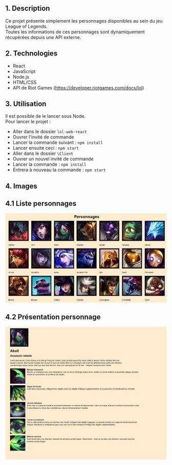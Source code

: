 ## 1. Description  

Ce projet présente simplement les personnages disponibles au sein du jeu League of Legends.  
Toutes les informations de ces personnages sont dynamiquement récupérées depuis une API externe.  

## 2. Technologies
- React
- JavaScript
- Node.js
- HTML/CSS
- API de Riot Games (https://developer.riotgames.com/docs/lol)

## 3. Utilisation  
Il est possible de le lancer sous Node.  
Pour lancer le projet :  
  - Aller dans le dossier `lol-web-react`
  - Ouvrer l'invité de commande 
  - Lancer la commande suivant : `npm install`
  - Lancer ensuite ceci : `npm start`
  - Aller dans le dossier `\Client`
  - Ouvrer un nouvel invité de commande 
  - Lancer la commande : `npm install`
  - Entrera à nouveau la commande : `npm start`

## 4. Images  


## 4.1 Liste personnages    
![Liste personnages](Content/Images/Liste_personnages.JPG)  

## 4.2 Présentation personnage  
![Presentation personnage](Content/Images/Presentation_personnage.JPG)  
